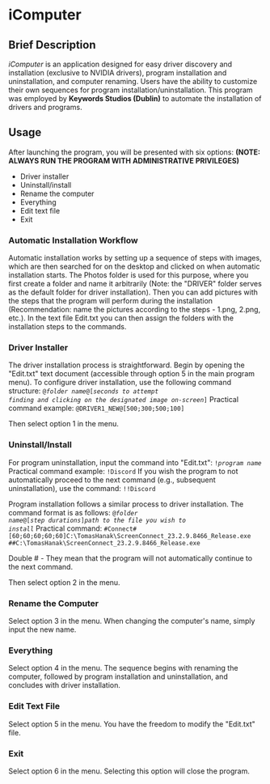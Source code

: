 
# iComputer
## Brief Description

*iComputer* is an application designed for easy driver discovery and installation (exclusive to NVIDIA drivers), program installation and uninstallation, and computer renaming. Users have the ability to customize their own sequences for program installation/uninstallation. This program was employed by **Keywords Studios (Dublin)** to automate the installation of drivers and programs.

## Usage

After launching the program, you will be presented with six options:
**(NOTE: ALWAYS RUN THE PROGRAM WITH ADMINISTRATIVE PRIVILEGES)**
- Driver installer
- Uninstall/install
- Rename the computer
- Everything
- Edit text file
- Exit

### Automatic Installation Workflow

Automatic installation works by setting up a sequence of steps with images, which are then searched for on the desktop and clicked on when automatic installation starts. The Photos folder is used for this purpose, where you first create a folder and name it arbitrarily (Note: the "DRIVER" folder serves as the default folder for driver installation). Then you can add pictures with the steps that the program will perform during the installation (Recommendation: name the pictures according to the steps - 1.png, 2.png, etc.). In the text file Edit.txt you can then assign the folders with the installation steps to the commands.

### Driver Installer

The driver installation process is straightforward. Begin by opening the "Edit.txt" text document (accessible through option 5 in the main program menu). To configure driver installation, use the following command structure:
<code>@*folder name*@[*seconds to attempt finding and clicking on the designated image on-screen*]</code>
Practical command example:
<code>@DRIVER1_NEW@[500;300;500;100]</code>

Then select option 1 in the menu.
  
### Uninstall/Install 

For  program  uninstallation,  input  the  command  into  "Edit.txt":
<code>!*program name*</code>
Practical command example:
<code>!Discord</code>
If you wish the program to  not automatically proceed to the next command (e.g., subsequent uninstallation), use the command:
<code>!!Discord</code>

Program installation follows a similar process to driver installation. The command format  is  as follows:
<code>@*folder name*@[*step durations*]*path to the file you wish to install*</code>
Practical command:
<code>#Connect#[60;60;60;60;60]C:\TomasHanak\ScreenConnect_23.2.9.8466_Release.exe
##C:\TomasHanak\ScreenConnect_23.2.9.8466_Release.exe</code>

Double # - They mean that the program will not automatically continue to the next command.

Then select option 2 in the menu.

### Rename the Computer

Select option 3 in the menu.
 When changing the computer's name, simply input the new name. 

### Everything

Select option 4 in the menu.
The sequence begins with renaming the computer, followed by program installation and uninstallation, and concludes with driver installation. 

### Edit Text File

Select option 5 in the menu.
 You have the freedom to modify the "Edit.txt" file. 

### Exit

Select option 6 in the menu.
 Selecting this option will close the program.